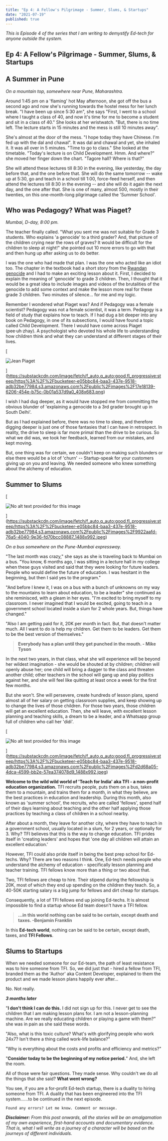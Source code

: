 ```yaml
---
title: "Ep 4: A Fellow's Pilgrimage - Summer, Slums, & Startups"
date: "2021-07-19"
published: true
---
```

_This is Episode 4 of the series that I am writing to demystify Ed-tech for anyone outside the system._

Ep 4: A Fellow's Pilgrimage - Summer, Slums, & Startups
-------------------------------------------------------

A Summer in Pune
----------------

_On a mountain top, somewhere near Pune, Maharashtra._ 

Around 1:45 pm on a 'flaming' hot May afternoon, she got off the bus a second ago and now she's running towards the hostel mess for her lunch break. "I have been up since 5:30 am", she says "First, I went to a school where I taught a class of 40, and now it's time for me to become a student and sit in a class of 40." She looks at her wristwatch. "But, there is no time left. The lecture starts in 15 minutes and the mess is still 10 minutes away". 

She's almost at the door of the mess. "I hope today they have Chinese. I'm fed up with the dal and chawal". It was dal and chawal and yet, she inhaled it. It was all over in 5 minutes. "Time to go to class." She looked at the timetable. "Today's lecture is on Child Development. Hmm. And where?" she moved her finger down the chart. "Tagore hall? Where is that?"

She will attend these lectures till 8:30 in the evening, like yesterday, the day before that, and the one before that. She will do the same tomorrow -- wake up at 5:30, go and teach in a school till 1:00, force-feed herself, and then attend the lectures till 8:30 in the evening -- and she will do it again the next day, and the one after that. She is one of many, almost 500, mostly in their twenties, on this one-month-long pilgrimage called the 'Summer School'. 

Who was Pedagogy? What was Piaget?
----------------------------------

_Mumbai, D-day, 8:00 pm._ 

The teacher finally called. "What you sent me was not suitable for Grade 3 students. Who explains 'a genocide' to a third grader? And, that picture of the children crying near the rows of graves? It would be difficult for the children to sleep at night!" she pointed out 10 more errors to go with that and then hung up after asking us to do better. 

I was the one who had made that plan. I was the one who acted like an idiot too. The chapter in the textbook had a short story from the [Rwandan genocide](https://en.wikipedia.org/wiki/Rwandan_genocide) and I had to make an exciting lesson about it. First, I decided to explain the meaning of 'genocide' to grade 3 children. Then, I thought that it would be a great idea to include images and videos of the brutalities of the genocide to add some context and make the lesson more real for these grade 3 children. Two minutes of silence... for me and my logic. 

Remember I wondered what Piaget was? And if Pedagogy was a female scientist? Pedagogy was not a female scientist, it was a term. Pedagogy is a field of study that explains how to teach. If I had dug a bit deeper into any book on Pedagogy, in one of its subsections, I would have found a topic called Child Development. There I would have come across Piaget (pee·uh·zhay). A psychologist who devoted his whole life to understanding how children think and what they can understand at different stages of their lives. 

[

![Jean Piaget](https://bucketeer-e05bbc84-baa3-437e-9518-adb32be77984.s3.amazonaws.com/public/images/17e18139-6206-454e-b75c-0b01a537d9a0_408x683.png)



](https://substackcdn.com/image/fetch/f_auto,q_auto:good,fl_progressive:steep/https%3A%2F%2Fbucketeer-e05bbc84-baa3-437e-9518-adb32be77984.s3.amazonaws.com%2Fpublic%2Fimages%2F17e18139-6206-454e-b75c-0b01a537d9a0_408x683.png)

I wish I had dug deeper, as it would have stopped me from committing the obvious blunder of 'explaining a genocide to a 3rd grader brought up in South Delhi'. 

But as I had explained before, there was no time to sleep, and therefore digging deeper is just one of those fantasies that I can have in retrospect. In reality, the drive to sleep is far more primal than the drive to be curious. So what we did was, we took her feedback, learned from our mistakes, and kept moving. 

But, one thing was for certain, we couldn't keep on making such blunders or else there would be a lot of 'churn' -- Startup-speak for your customers giving up on you and leaving. We needed someone who knew something about the alchemy of education.

Summer to Slums
---------------

[

![No alt text provided for this image](https://bucketeer-e05bbc84-baa3-437e-9518-adb32be77984.s3.amazonaws.com/public/images/9922aafd-76a5-4040-9e36-fd70bcc08887_1488x992.jpeg)



](https://substackcdn.com/image/fetch/f_auto,q_auto:good,fl_progressive:steep/https%3A%2F%2Fbucketeer-e05bbc84-baa3-437e-9518-adb32be77984.s3.amazonaws.com%2Fpublic%2Fimages%2F9922aafd-76a5-4040-9e36-fd70bcc08887_1488x992.jpeg)

_On a bus somewhere on the Pune-Mumbai expressway._

"The last month was crazy," she says as she is traveling back to Mumbai on a bus. "You know, 6 months ago, I was sitting in a lecture hall in my college when these guys visited and said that they were looking for future leaders. People who would define the future of education. I was hesitant in the beginning, but then I said yes to the program." 

"And before I knew it, I was on a bus with a bunch of unknowns on my way to the mountains to learn about education, to be a leader" she continued as she reminisced, with a gleam in her eyes. "I'm excited to bring myself to my classroom. I never imagined that I would be excited, going to teach in a government school located inside a slum for 2 whole years. But, things have changed."

"Also I am getting paid for it, 20K per month in fact. But, that doesn't matter much. All I want to do is help my children. Get them to be leaders. Get them to be the best version of themselves."

> **Everybody has a plan until they get punched in the mouth. - Mike Tyson**

In the next two years, in that class, what she will experience will be beyond her wildest imagination - she would be shouted at by children; children will openly abuse her; one child will bring a dagger to the class and threaten another child; other teachers in the school will gang up and play politics against her, and she will feel like quitting at least once a week for the first few months. 

But she won't. She will persevere, create hundreds of lesson plans, spend almost all of her salary on getting classroom supplies, and keep showing up to change the lives of those children. For those two years, those children will get an excellent education. Then, she will leave, with excellent lesson planning and teaching skills, a dream to be a leader, and a Whatsapp group full of children who call her 'didi'. 

[

![No alt text provided for this image](https://bucketeer-e05bbc84-baa3-437e-9518-adb32be77984.s3.amazonaws.com/public/images/d2d68a05-4dca-4599-bb2e-57ea374078d9_1488x992.jpeg)



](https://substackcdn.com/image/fetch/f_auto,q_auto:good,fl_progressive:steep/https%3A%2F%2Fbucketeer-e05bbc84-baa3-437e-9518-adb32be77984.s3.amazonaws.com%2Fpublic%2Fimages%2Fd2d68a05-4dca-4599-bb2e-57ea374078d9_1488x992.jpeg)

**Welcome to the wild wild world of 'Teach for India' aka TFI - a non-profit education organization.** TFI recruits people, puts them on a bus, takes them to a mountain, and trains them for a month, in what they believe, are the best practices in education and leadership. During this month, also known as 'summer school', the recruits, who are called 'fellows', spend half of their days learning about teaching and the other half applying those practices by teaching a class of children in a school nearby. 

After about a month, they leave for another city, where they have to teach in a government school, usually located in a slum, for 2 years, or optionally for 3. Why? TFI believes that this is the way to change education. TFI prides itself in 'creating leaders' and hopes that 'one day all children will attain an excellent education.'

However, TFI could also pride itself in being the best prep school for Ed-techs. Why? There are two reasons I think. One, Ed-tech needs people who understand the alchemy of education - specifically lesson planning and teacher training. TFI fellows know more than a thing or two about that. 

Two, TFI fellows are cheap to hire. Their stipend during the fellowship is 20K, most of which they end up spending on the children they teach. So, a 40-50K starting salary is a big jump for fellows and dirt cheap for startups. 

Consequently, a lot of TFI fellows end up joining Ed-techs. It is almost impossible to find a startup whose Ed team doesn't have a TFI fellow.

> **...in this world nothing can be said to be certain, except death and taxes. -Benjamin Franklin**

In this **Ed-tech world**, nothing can be said to be certain, except death, taxes, and **TFI Fellows**.

Slums to Startups
-----------------

When we needed someone for our Ed-team, the path of least resistance was to hire someone from TFI. So, we did just that - hired a fellow from TFI, branded them as the 'Author' aka Content Developer, explained to them the product and we made lesson plans happily ever after...

No. Not really.

_**3 months later**_

"**I don't think I can do this.** I did not sign up for this. I never get to see the children that I am making lesson plans for. I am not a lesson-planning machine. Are we really educating children or playing a game with them?" she was in pain as she said these words. 

"Also, what is this toxic culture? What's with glorifying people who work 24x7? Isn't there a thing called work-life balance?"

"Why is everything about the costs and profits and efficiency and metrics?"

"**Consider today to be the beginning of my notice period.**" And, she left the room. 

All of those were fair questions. They made sense. Why couldn't we do all the things that she said? **What went wrong?**

You see, if you are a for-profit Ed-tech startup, there is a duality to hiring someone from TFI. A duality that has been engineered into the TFI system......to be continued in the next episode.

```
Found any errors? Let me know. Comment or message.
```

_**Disclaimer:** From this post onwards, all the stories will be an amalgamation of my own experience, first-hand accounts and documentary evidence. That is, what I will write as a journey of a character will be based on the journeys of different individuals._